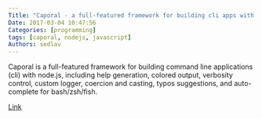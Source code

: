 ```yaml
---
Title: "Caporal - a full-featured framework for building cli apps with node.js"
Date: 2017-03-04 10:47:56
Categories: [programming]
tags: [caporal, nodejs, javascript]
Authors: sedlav
---
```


Caporal is a full-featured framework for building command line applications (cli) with node.js, including help generation, colored output, verbosity control, custom logger, coercion and casting, typos suggestions, and auto-complete for bash/zsh/fish.

[Link](https://github.com/mattallty/Caporal.js)
